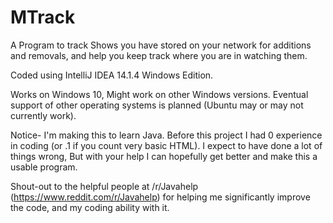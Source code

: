 # MTrack
A Program to track Shows you have stored on your network for additions and removals, and help you keep track where you are in watching them.

Coded using IntelliJ IDEA 14.1.4 Windows Edition.

Works on Windows 10, Might work on other Windows versions. Eventual support of other operating systems is planned (Ubuntu may or may not currently work).

Notice- I'm making this to learn Java. Before this project I had 0 experience in coding (or .1 if you count very basic HTML).
I expect to have done a lot of things wrong, But with your help I can hopefully get better and make this a usable program.

Shout-out to the helpful people at /r/Javahelp (https://www.reddit.com/r/Javahelp) for helping me significantly improve the code, and my coding ability with it.
